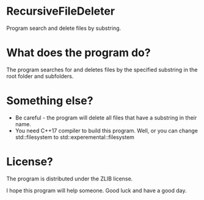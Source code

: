 # RecursiveFileDeleter
Program search and delete files by substring.


# What does the program do?
The program searches for and deletes files by the specified 
substring in the root folder and subfolders.


# Something else?
* Be careful - the program will delete all files that have a substring in their name.
* You need C++17 compiler to build this program. Well, or you can change std::filesystem to std::experemental::filesystem


# License?
The program is distributed under the ZLIB license.

I hope this program will help someone.
Good luck and have a good day.
